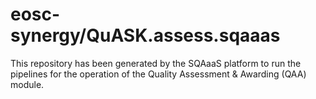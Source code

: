 <!--
SPDX-FileCopyrightText: Copyright contributors to the Software Quality Assurance as a Service (SQAaaS) project <sqaaas@ibergrid.eu>

SPDX-License-Identifier: GPL-3.0-only
-->

# eosc-synergy/QuASK.assess.sqaaas
This repository has been generated by the SQAaaS platform to run the pipelines
for the operation of the
Quality Assessment & Awarding (QAA)
module.